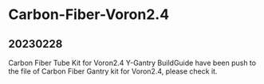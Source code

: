 # Carbon-Fiber-Voron2.4
## 20230228
Carbon Fiber Tube Kit for Voron2.4 Y-Gantry BuildGuide have been push to the file of Carbon Fiber Gantry kit for Voron2.4, please check it.
